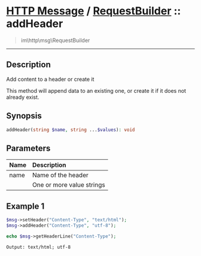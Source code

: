 # [HTTP Message](http.md) / [RequestBuilder](http-RequestBuilder.md) :: addHeader
 > im\http\msg\RequestBuilder
____

## Description
Add content to a header or create it

This method will append data to an existing one, or
create it if it does not already exist.

## Synopsis
```php
addHeader(string $name, string ...$values): void
```

## Parameters
| Name | Description |
| :--- | :---------- |
| name | Name of the header |
|  | One or more value strings |

## Example 1
```php
$msg->setHeader("Content-Type", "text/html");
$msg->addHeader("Content-Type", "utf-8");

echo $msg->getHeaderLine("Content-Type");
```

```
Output: text/html; utf-8
```
